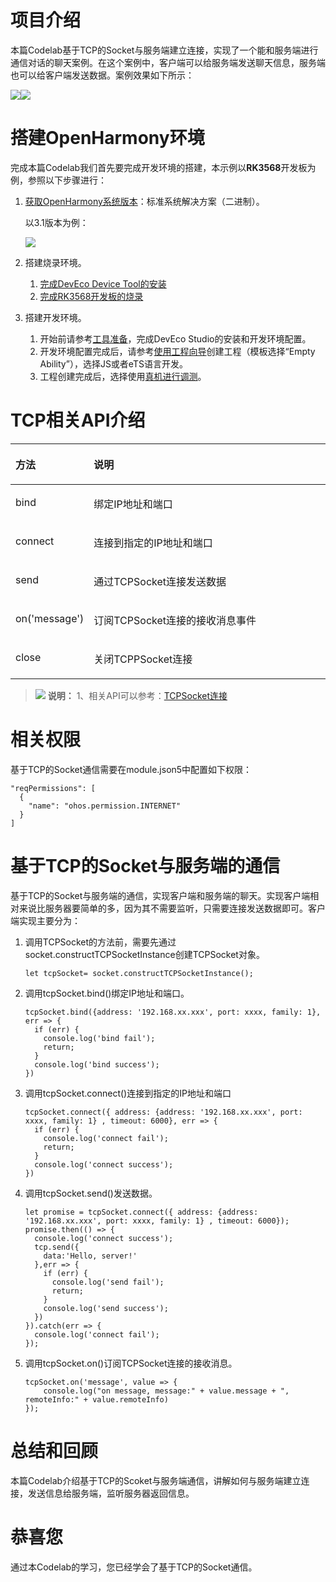# 项目介绍<a name="ZH-CN_TOPIC_0000001252526718"></a>

本篇Codelab基于TCP的Socket与服务端建立连接，实现了一个能和服务端进行通信对话的聊天案例。在这个案例中，客户端可以给服务端发送聊天信息，服务端也可以给客户端发送数据。案例效果如下所示：

![](figures/zh-cn_image_0000001309522189.png)![](figures/zh-cn_image_0000001260963808.png)

# 搭建OpenHarmony环境<a name="ZH-CN_TOPIC_0000001299046197"></a>

完成本篇Codelab我们首先要完成开发环境的搭建，本示例以**RK3568**开发板为例，参照以下步骤进行：

1.  [获取OpenHarmony系统版本](https://gitee.com/openharmony/docs/blob/master/zh-cn/device-dev/get-code/sourcecode-acquire.md#%E8%8E%B7%E5%8F%96%E6%96%B9%E5%BC%8F3%E4%BB%8E%E9%95%9C%E5%83%8F%E7%AB%99%E7%82%B9%E8%8E%B7%E5%8F%96)：标准系统解决方案（二进制）。

    以3.1版本为例：

    ![](figures/zh-cn_image_0000001214154402.png)

2.  搭建烧录环境。
    1.  [完成DevEco Device Tool的安装](https://gitee.com/openharmony/docs/blob/master/zh-cn/device-dev/quick-start/quickstart-standard-env-setup.md)
    2.  [完成RK3568开发板的烧录](https://gitee.com/openharmony/docs/blob/master/zh-cn/device-dev/quick-start/quickstart-ide-standard-running-rk3568-burning.md)

3.  搭建开发环境。
    1.  开始前请参考[工具准备](https://gitee.com/openharmony/docs/blob/master/zh-cn/application-dev/quick-start/start-overview.md#%E5%B7%A5%E5%85%B7%E5%87%86%E5%A4%87)，完成DevEco Studio的安装和开发环境配置。
    2.  开发环境配置完成后，请参考[使用工程向导](https://gitee.com/openharmony/docs/blob/master/zh-cn/application-dev/quick-start/start-with-ets.md#%E5%88%9B%E5%BB%BAets%E5%B7%A5%E7%A8%8B)创建工程（模板选择“Empty Ability”），选择JS或者eTS语言开发。
    3.  工程创建完成后，选择使用[真机进行调测](https://gitee.com/openharmony/docs/blob/master/zh-cn/application-dev/quick-start/start-with-ets.md#%E4%BD%BF%E7%94%A8%E7%9C%9F%E6%9C%BA%E8%BF%90%E8%A1%8C%E5%BA%94%E7%94%A8)。


# TCP相关API介绍<a name="ZH-CN_TOPIC_0000001298925613"></a>

<a name="table15553881214"></a>
<table><thead align="left"><tr id="row55738111213"><th class="cellrowborder" valign="top" width="20.02%" id="mcps1.1.3.1.1"><p id="p1661038121219"><a name="p1661038121219"></a><a name="p1661038121219"></a>方法</p>
</th>
<th class="cellrowborder" valign="top" width="79.97999999999999%" id="mcps1.1.3.1.2"><p id="p3498151051317"><a name="p3498151051317"></a><a name="p3498151051317"></a>说明</p>
</th>
</tr>
</thead>
<tbody><tr id="row36738171213"><td class="cellrowborder" valign="top" width="20.02%" headers="mcps1.1.3.1.1 "><p id="p96338151220"><a name="p96338151220"></a><a name="p96338151220"></a>bind</p>
</td>
<td class="cellrowborder" valign="top" width="79.97999999999999%" headers="mcps1.1.3.1.2 "><p id="p472214518119"><a name="p472214518119"></a><a name="p472214518119"></a>绑定IP地址和端口</p>
</td>
</tr>
<tr id="row23809228417"><td class="cellrowborder" valign="top" width="20.02%" headers="mcps1.1.3.1.1 "><p id="p103801622646"><a name="p103801622646"></a><a name="p103801622646"></a>connect</p>
</td>
<td class="cellrowborder" valign="top" width="79.97999999999999%" headers="mcps1.1.3.1.2 "><p id="p18520139113719"><a name="p18520139113719"></a><a name="p18520139113719"></a>连接到指定的IP地址和端口</p>
</td>
</tr>
<tr id="row96938101213"><td class="cellrowborder" valign="top" width="20.02%" headers="mcps1.1.3.1.1 "><p id="p13623881219"><a name="p13623881219"></a><a name="p13623881219"></a>send</p>
</td>
<td class="cellrowborder" valign="top" width="79.97999999999999%" headers="mcps1.1.3.1.2 "><p id="p106133810129"><a name="p106133810129"></a><a name="p106133810129"></a>通过TCPSocket连接发送数据</p>
</td>
</tr>
<tr id="row16163818122"><td class="cellrowborder" valign="top" width="20.02%" headers="mcps1.1.3.1.1 "><p id="p933315114215"><a name="p933315114215"></a><a name="p933315114215"></a>on('message')</p>
</td>
<td class="cellrowborder" valign="top" width="79.97999999999999%" headers="mcps1.1.3.1.2 "><p id="p66163891213"><a name="p66163891213"></a><a name="p66163891213"></a>订阅TCPSocket连接的接收消息事件</p>
</td>
</tr>
<tr id="row13613382123"><td class="cellrowborder" valign="top" width="20.02%" headers="mcps1.1.3.1.1 "><p id="p107038101219"><a name="p107038101219"></a><a name="p107038101219"></a>close</p>
</td>
<td class="cellrowborder" valign="top" width="79.97999999999999%" headers="mcps1.1.3.1.2 "><p id="p1356104115117"><a name="p1356104115117"></a><a name="p1356104115117"></a>关闭TCPPSocket连接</p>
</td>
</tr>
</tbody>
</table>

>![](public_sys-resources/icon-note.gif) **说明：** 
>1、相关API可以参考：[TCPSocket连接](https://gitee.com/openharmony/docs/blob/master/zh-cn/application-dev/reference/apis/js-apis-socket.md#tcpsocket)

# 相关权限<a name="ZH-CN_TOPIC_0000001299138325"></a>

基于TCP的Socket通信需要在module.json5中配置如下权限：

```
"reqPermissions": [
  {
    "name": "ohos.permission.INTERNET"
  }
]
```
# 基于TCP的Socket与服务端的通信<a name="ZH-CN_TOPIC_0000001252526718"></a>

基于TCP的Socket与服务端的通信，实现客户端和服务端的聊天。实现客户端相对来说比服务器要简单的多，因为其不需要监听，只需要连接发送数据即可。客户端实现主要分为：

1.  调用TCPSocket的方法前，需要先通过socket.constructTCPSocketInstance创建TCPSocket对象。

    ```
    let tcpSocket= socket.constructTCPSocketInstance();
    ```

2.  调用tcpSocket.bind\(\)绑定IP地址和端口。

    ```
    tcpSocket.bind({address: '192.168.xx.xxx', port: xxxx, family: 1}, err => {
      if (err) {
    	console.log('bind fail');
    	return;
      }
      console.log('bind success');
    })
    ```

3.  调用tcpSocket.connect\(\)连接到指定的IP地址和端口

    ```
    tcpSocket.connect({ address: {address: '192.168.xx.xxx', port: xxxx, family: 1} , timeout: 6000}, err => {
      if (err) {
    	console.log('connect fail');
    	return;
      }
      console.log('connect success');
    })
    ```

4.  调用tcpSocket.send\(\)发送数据。

    ```
    let promise = tcpSocket.connect({ address: {address: '192.168.xx.xxx', port: xxxx, family: 1} , timeout: 6000});
    promise.then(() => {
      console.log('connect success');
      tcp.send({
    	data:'Hello, server!'
      },err => {
    	if (err) {
    	  console.log('send fail');
    	  return;
    	}
    	console.log('send success');
      })
    }).catch(err => {
      console.log('connect fail');
    });
    ```

5.  调用tcpSocket.on\(\)订阅TCPSocket连接的接收消息。

    ```
    tcpSocket.on('message', value => {
    	console.log("on message, message:" + value.message + ", remoteInfo:" + value.remoteInfo)
    });
    ```
# 总结和回顾<a name="ZH-CN_TOPIC_0000001299086757"></a>

本篇Codelab介绍基于TCP的Scoket与服务端通信，讲解如何与服务端建立连接，发送信息给服务端，监听服务器返回信息。

# 恭喜您<a name="ZH-CN_TOPIC_0000001252366942"></a>

通过本Codelab的学习，您已经学会了基于TCP的Socket通信。






